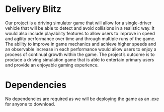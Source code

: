 # Delivery Blitz
Our project is a driving simulator game that will allow for a single-driver vehicle that will be able to 
detect and avoid collisions in a realistic way. It would also include playability features to allow users to improve in speed 
and agility performance over time and through multiple runs of the game. The ability to improve in game mechanics and achieve
higher speeds and an observable increase in each performance would allow users to enjoy a process of continual growth within the game. 
The project’s outcome is to produce a driving simulation game that is able to entertain primary users and provide an enjoyable gaming experience.

# Dependencies
No dependencies are required as we will be deploying the game as an .exe for anyone to download.
